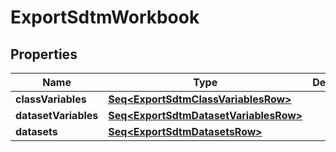 

# ExportSdtmWorkbook


## Properties

Name | Type | Description | Notes
------------ | ------------- | ------------- | -------------
**classVariables** | [**Seq&lt;ExportSdtmClassVariablesRow&gt;**](ExportSdtmClassVariablesRow.md) |  |  [optional]
**datasetVariables** | [**Seq&lt;ExportSdtmDatasetVariablesRow&gt;**](ExportSdtmDatasetVariablesRow.md) |  |  [optional]
**datasets** | [**Seq&lt;ExportSdtmDatasetsRow&gt;**](ExportSdtmDatasetsRow.md) |  |  [optional]



